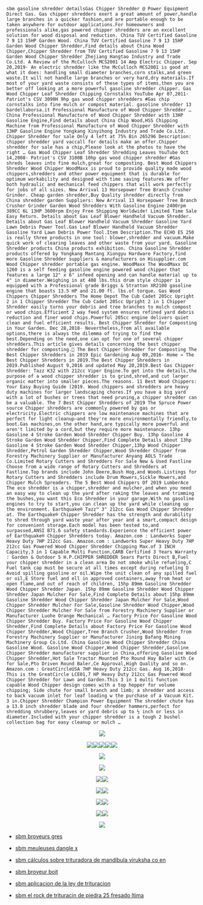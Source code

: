 
```
sbm gasoline shredder detailsGas Chipper Shredder @ Power Equipment Direct Gas. Gas chipper shredders exert a great amount of power,handle large branches in a quicker fashion,and are portable enough to be taken anywhere for outdoor applications.For homeowners and professionals alike,gas powered chipper shredders are an excellent solution for wood disposal and reduction. China TUV Certified Gasoline 7 9 13 15HP Garden Wood. China TUV Certified Gasoline 7 9 13 15HP Garden Wood Chipper Shredder,Find details about China Wood Chipper,Chipper Shredder from TUV Certified Gasoline 7 9 13 15HP Garden Wood Chipper Shredder Zhejiang Hangtao Industry and Trade Co.Ltd. A Review of the McCulloch MCS2001 14 Amp Electric Chipper. Sep 20,2019· An electric shredder like the McCulloch MCS2001 is good at what it does: handling small diameter branches,corn stalks,and green waste.It will not handle large branches or very hard,dry materials.If most of your yard waste consists of these types of items,then you are better off looking at a more powerful gasoline shredder chipper. Gas Wood Chipper Leaf Shredder Chipping Cornstalks YouTube Apr 07,2011· Patriot's CSV 3090H 9hp gas wood chipper shredders #Gas chip cornstalks into fine mulch or compost material. gasoline shredder 13 bardellaborsa.it Professional Manufacture of Wood Chipper Shredder … China Professional Manufacture of Wood Chipper Shredder with 13HP Gasoline Engine,Find details about China Chip Wood,HSS Chipping Machine from Professional Manufacture of Wood Chipper Shredder with 13HP Gasoline Engine Yongkang Xinyihong Industry and Trade Co.Ltd. Chipper Shredder for sale Only 4 left at 75% Bin 265296 Description: chipper shredder yard vaccall for details make an offer.Chipper shredder for sale has a chip,Please look at the photos to have the right … Gas Wood Chipper Leaf Shredder Shredding Leaves YouTube Oct 14,2008· Patriot's CSV 3100B 10hp gas wood chipper shredder #Gas shreds leaves into fine mulch,great for composting. Best Wood Chippers Shredder Wood Chipper WoodMaxx is proud to provide quality made wood chippers,shredders and other power equipment that is durable for optimum workability and designed with time saving features.We offer both hydraulic and mechanical feed chippers that will work perfectly for jobs of all sizes. New Arrival 13 Horsepower Tree Branch Crusher Grinder. Cheap garden shredder,Buy Quality shredder directly from China shredder garden Suppliers: New Arrival 13 Horsepower Tree Branch Crusher Grinder Garden Wood Shredders With Gasoline Engine 2400rpm 389CC 6L 13HP 3600rpm Enjoy Free Shipping Worldwide! Limited Time Sale Easy Return. Details about Gas Leaf Blower Handheld Vacuum Shredder. Details about Gas Leaf Blower Handheld Vacuum Shredder Gasoline Yard Lawn Debris Power Tool.Gas Leaf Blower Handheld Vacuum Shredder Gasoline Yard Lawn Debris Power Tool.Item Description.The ECHO ES 250 is really three products in one tool: blower,shredder and vacuum.Make quick work of clearing leaves and other waste from your yard. Gasoline Shredder products China products exhibition. China Gasoline Shredder products offered by Yongkang Mantang Xiongyu Hardware Factory,find more Gasoline Shredder suppliers & manufacturers on Hisupplier.com Wood Chipper shredder portable gas engine. WoodMaxx The WoodMaxx DC 1260 is a self feeding gasoline engine powered wood chipper that features a large 12" x 6" infeed opening and can handle material up to 4" in diameter.Weighing in at 408 lbs.this drum style chipper is equipped with a Professional grade Briggs & Stratton XR2100 gasoline engine that boasts 13.5 HP and 21.00 ft. lbs.of torque. Gas Wood Chippers Chipper Shredders The Home Depot The Cub Cadet 205cc Upright 2 in 1 Chipper Shredder The Cub Cadet 205cc Upright 2 in 1 Chipper Shredder easily turns your debris and tree branches to mulch compost or wood chips.Efficient 2 way feed system ensures refined yard debris reduction and finer wood chips.Powerful 205cc engine delivers quiet clean and fuel efficient results. Best Chipper Shredder for Composting in Your Garden. Dec 28,2018· Nevertheless,from all available options,there is always the dilemma of trying to find the best.Depending on the need,one can opt for one of several chipper shredders.This article gives details concerning the best chipper shredder for composting.🥇 The Best Chipper Shredder for Composting The Best Chipper Shredders in 2019 Epic Gardening Aug 09,2016· Home » The Best Chipper Shredders in 2019.The Best Chipper Shredders in 2019.Published August 9,2016 and updated May 20,2019.Best Gas Chipper Shredder: Tazz K32 with 212cc Viper Engine.To get into the details,the purpose of a wood chipper shredder is to grind,shred,and cut larger organic matter into smaller pieces.The reasons. 11 Best Wood Chippers: Your Easy Buying Guide (2019. Wood chippers and shredders are heavy duty machines for larger landscaping chores.If you have a big yard with a lot of bushes or trees that need pruning,a chipper shredder can be a valuable. The 7 Best Chipper Shredders of 2019 The Spruce Power source Chipper shredders are commonly powered by gas or electricity.Electric chippers are low maintenance machines that are perfect for light cleanup—and they're more environmentally friendly,to boot.Gas machines,on the other hand,are typically more powerful and aren't limited by a cord,but they require more maintenance. 13hp Gasoline 4 Stroke Garden Wood Shredder Chipper Buy. 13hp Gasoline 4 Stroke Garden Wood Shredder Chipper,Find Complete Details about 13hp Gasoline 4 Stroke Garden Wood Shredder Chipper,13hp Wood Chipper Shredder,Petrol Garden Shredder Chipper,Wood Shredder Chipper from Forestry Machinery Supplier or Manufacturer Anyang AOLS Trade Co.Limited Rotary Cutters and Shredders For Sale New & Used Fastline Choose from a wide range of Rotary Cutters and Shredders at Fastline.Top brands include John Deere,Bush Hog,and Woods.Listings for Rotary Cutters and Shredders include Drum Mowers,Sickle Mowers,and Chipper Mulch Spreaders. The 5 Best Wood Chippers Of 2019 LumberAce The eco shredder is a chipper,shredder and mulcher,and when you need an easy way to clean up the yard after raking the leaves and trimming the bushes,you want this Eco Shredder in your garage.With no gasoline engines to try to start,you can clean up the yard while cleaning up the environment. Earthquake® Tazz™ 3" 212cc Gas Wood Chipper Shredder at. The Earthquake® Chipper Shredder has the strength and durability to shred through yard waste year after year and a smart,compact design for convenient storage.Each model has been tested to,and surpassed,ANSI B71.6 safety standards.Experience the efficient power of Earthquake® Chipper Shredders today. Amazon.com : Landworks Super Heavy Duty 7HP 212cc Gas. Amazon.com : Landworks Super Heavy Duty 7HP 212cc Gas Powered Wood Chipper Shredder Chipping Max.of 3 INCH Capacity,3 in 1 Capable Multi Function,CARB Certified 3 Years Warranty : Garden & Outdoor 5 H.P.CHIPPER SHREDDER Sears Parts Direct B,Fuel your chipper shredder in a clean area Do not smoke while refueling,C Fuel tank cap must be secure at all times except during refueling D Avoid spilling gasoline or oil.Wipe the unit clean of any spilled fuel or oil,E Store fuel and ell in approved containers,away from heat or open flame,and out of reach of children, 15hp 89mm Gasoline Shredder Wood Chipper Shredder Japan. 15hp 89mm Gasoline Shredder Wood Chipper Shredder Japan Mulcher For Sale,Find Complete Details about 15hp 89mm Gasoline Shredder Wood Chipper Shredder Japan Mulcher For Sale,Wood Chipper Shredder Mulcher For Sale,Gasoline Shredder Wood Chipper,Wood Chipper Shredder Mulcher For Sale from Forestry Machinery Supplier or Manufacturer Luohe Orange Mechanical … Factory Price For Gasoline Wood Chipper Shredder Buy. Factory Price For Gasoline Wood Chipper Shredder,Find Complete Details about Factory Price For Gasoline Wood Chipper Shredder,Wood Chipper,Tree Branch Crusher,Wood Shredder from Forestry Machinery Supplier or Manufacturer Jining Bafang Mining Machinery Group Co.Ltd. China Gasoline Wood Chipper Shredder China Gasoline Wood. Gasoline Wood Chipper,Wood Chipper Shredder,Gasoline Chipper Shredder manufacturer supplier in China,offering Gasoline Wood Chipper Shredder,Hot Sale Tractor Mounted Pto Round Hay Baler with Ce for Sale,Pto Driven Round Baler,Ce Approval,High Quality and so on. Amazon.com : GreatCircleUSA 7HP Heavy Duty 212cc Gas. Aug 16,2018· This is the GreatCircle LCE01,7 HP Heavy Duty 212cc Gas Powered Wood Chipper Shredder for Lawn and Garden.This 3 in 1 multi function capable Wood Chipper design comes with a top hopper for volume chipping; Side chute for small branch and limb; a shredder and access to back vacuum inlet for leaf loading w the purchase of a Vacuum Kit. 3 in.Chipper Shredder Champion Power Equipment The shredder chute has a 13.8 inch shredder blade and four shredder hammers,perfect for shredding shrubbery,leaves or yard debris up to ½ inch or less in diameter.Included with your chipper shredder is a tough 2 bushel collection bag for easy cleanup or mulch … 
```

<div align="center">

<a href="https://es-crusher.shibang-china.com/github&k=sbm+gasoline+shredder+details"><img src="https://static.shibang-china.com/es/crusher/logo.jpg"></a>

<a href="https://es-crusher.shibang-china.com/github&k=sbm+gasoline+shredder+details"><img src="https://static.shibang-china.com/es/crusher/index.jpg"></a><a href="https://es-crusher.shibang-china.com/material.htmlgithub&k=sbm+gasoline+shredder+details"><img src="https://static.shibang-china.com/es/crusher/material.jpg"></a><a href="https://es-crusher.shibang-china.com/application.htmlgithub&k=sbm+gasoline+shredder+details"><img src="https://static.shibang-china.com/es/crusher/application.jpg"></a><a href="https://es-crusher.shibang-china.com/aboutus.htmlgithub&k=sbm+gasoline+shredder+details"><img src="https://static.shibang-china.com/es/crusher/aboutus.jpg"></a><a href="https://es-crusher.shibang-china.com/contact.htmlgithub&k=sbm+gasoline+shredder+details"><img src="https://static.shibang-china.com/es/crusher/contact.jpg"></a>

<a href="https://es-crusher.shibang-china.com/github&k=sbm+gasoline+shredder+details"><img src="https://static.shibang-china.com/es/crusher/banner.jpg"></a>

<a href="https://swt.shibang-china.com/github&k=sbm+gasoline+shredder+details"><img src="https://static.shibang-china.com/es/crusher/text.jpg"></a>

<a href="https://swt.shibang-china.com/github&k=sbm+gasoline+shredder+details"><img src="https://static.shibang-china.com/es/crusher/chat.jpg"></a><a href="https://es-crusher.shibang-china.com/contact.htmlgithub&k=sbm+gasoline+shredder+details"><img src="https://static.shibang-china.com/es/crusher/message.jpg"></a>

<a href="https://es-crusher.shibang-china.com/products/pe.htmlgithub&k=sbm+gasoline+shredder+details"><img src="https://static.shibang-china.com/es/crusher/pe.jpg"></a><a href="https://es-crusher.shibang-china.com/products/pf.htmlgithub&k=sbm+gasoline+shredder+details"><img src="https://static.shibang-china.com/es/crusher/pf.jpg"></a>

<a href="https://es-crusher.shibang-china.com/products/hpt.htmlgithub&k=sbm+gasoline+shredder+details"><img src="https://static.shibang-china.com/es/crusher/hpt.jpg"></a><a href="https://es-crusher.shibang-china.com/products/vsi.htmlgithub&k=sbm+gasoline+shredder+details"><img src="https://static.shibang-china.com/es/crusher/vsi.jpg"></a>

<a href="https://es-crusher.shibang-china.com/products/klv.htmlgithub&k=sbm+gasoline+shredder+details"><img src="https://static.shibang-china.com/es/crusher/klv.jpg"></a><a href="https://es-crusher.shibang-china.com/products/portable.htmlgithub&k=sbm+gasoline+shredder+details"><img src="https://static.shibang-china.com/es/crusher/portable.jpg"></a>

<a href="https://swt.shibang-china.com/github&k=sbm+gasoline+shredder+details"><img src="https://static.shibang-china.com/es/crusher/case.jpg"></a>

</div>


* [sbm broyeurs gres](sbm%20broyeurs%20gres.md)

* [sbm meuleuses dangle x](sbm%20meuleuses%20dangle%20x.md)

* [sbm cálculos sobre trituradora de mandíbula viruksha co en](sbm%20c%C3%A1lculos%20sobre%20trituradora%20de%20mand%C3%ADbula%20viruksha%20co%20en.md)

* [sbm broyeur boit](sbm%20broyeur%20boit.md)

* [sbm aplicacion de la ley de trituracion](sbm%20aplicacion%20de%20la%20ley%20de%20trituracion.md)

* [sbm el rock de trituracin de piedra 25 fresado ltima](sbm%20el%20rock%20de%20trituracin%20de%20piedra%2025%20fresado%20ltima.md)